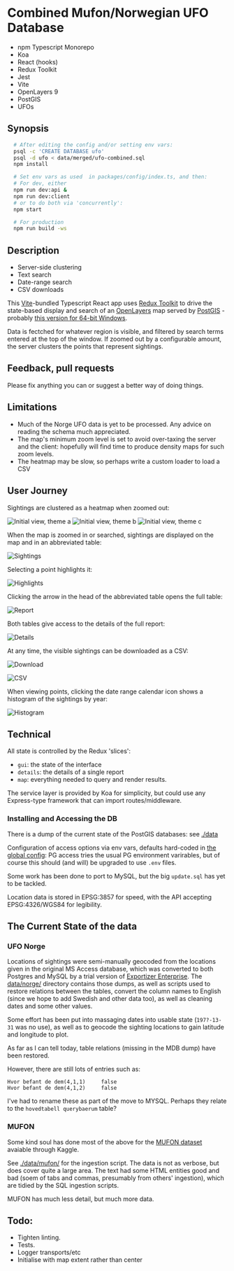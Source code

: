 # Combined Mufon/Norwegian UFO Database

* npm Typescript Monorepo
* Koa
* React (hooks)
* Redux Toolkit 
* Jest
* Vite 
* OpenLayers 9
* PostGIS
* UFOs

## Synopsis

```bash
  # After editing the config and/or setting env vars:
  psql -c 'CREATE DATABASE ufo'
  psql -d ufo < data/merged/ufo-combined.sql
  npm install

  # Set env vars as used  in packages/config/index.ts, and then:
  # For dev, either
  npm run dev:api &
  npm run dev:client
  # or to do both via 'concurrently':
  npm start

  # For production
  npm run build -ws
```

## Description

* Server-side clustering
* Text search
* Date-range search
* CSV downloads

This [Vite](https://vitejs.dev/)-bundled Typescript React app uses [Redux Toolkit](https://redux-toolkit.js.org/) to drive the state-based display and search of an [OpenLayers](https://openlayers.org/) map served by [PostGIS](http://postgis.net/documentation/getting_started/install_windows/) - probably [this version for 64-bit Windows](https://download.osgeo.org/postgis/windows/pg11/postgis-bundle-pg11x64-setup-3.3.3-1.exe).

Data is fectched for whatever region is visible, and filtered by search terms entered at the top of the window. 
If zoomed out by a configurable amount, the server clusters the points that represent sightings.

## Feedback, pull requests

Please fix anything you can or suggest a better way of doing things.

## Limitations

* Much of the Norge UFO data is yet to be processed. Any advice on reading the schema much appreciated.
* The map's minimum zoom level is set to avoid over-taxing the server and the client: hopefully will find time to produce density maps for such zoom levels.
* The heatmap may be slow, so perhaps write a custom loader to load a CSV

## User Journey

Sightings are clustered as a heatmap when zoomed out:

![Initial view, theme a](./docs/images/init-1.png)
![Initial view, theme b](./docs/images/init-2.png)
![Initial view, theme c](./docs/images/init-3.png)

When the map is zoomed in or searched, sightings are displayed on the map and in an abbreviated table:

![Sightings](./docs/images/search-text.png)

Selecting a point highlights it:

![Highlights](./docs/images/selection.png)

Clicking the arrow in the head of the abbreviated table opens the full table:

![Report](./docs/images/wide-report.png)

Both tables give access to the details of the full report:

![Details](./docs/images/details.png)

At any time, the visible sightings can be downloaded as a CSV:

![Download](./docs/images/save-csv.png)

![CSV](./docs/images/csv.png)

When viewing points, clicking the date range calendar icon  shows a histogram of the sightings by year:

![Histogram](./docs/images/histogram.png)

## Technical

All state is controlled by the Redux 'slices':

- `gui`: the state of the interface
- `details`: the details of a single report
- `map`: everything needed to query and render results.

The service layer is provided by Koa for simplicity, but could use any Express-type framework that can import routes/middleware.

### Installing and Accessing the DB

There is a dump of the current state of the PostGIS databases: see [./data](./data)

Configuration of access options via env vars, defaults hard-coded in [the global config](./packages/config/): PG access tries the usual PG environment varirables, but of course this should (and will) be upgraded to use `.env` files.

Some work has been done to port to MySQL, but the big `update.sql` has yet to be tackled.

Location data is stored in EPSG:3857 for speed, with the API accepting EPSG:4326/WGS84 for legibility.

## The Current State of the data

### UFO Norge

Locations of sightings were semi-manually geocoded from the locations given in the original MS Access database, which was converted to both Postgres and MySQL by a trial version of [Exportizer Enterprise](https://www.vlsoftware.net/exportizer/). The [data/norge/](data/norge/) directory contains those dumps, as well as scripts used to restore relations between the tables, convert the column names to English (since we hope to add Swedish and other data too), as well as cleaning dates and some other values.

Some effort has been put into massaging dates into usable state (`197?-13-31` was no use), as well as to geocode the sighting locations to gain latitude and longitude to plot.

As far as I can tell today, table relations (missing in the MDB dump) have been restored.

However, there are still lots of entries such as:

    Hvor befant de dem(4,1,1)	  false
    Hvor befant de dem(4,1,2)	  false

I've had to rename these as part of the move to MYSQL. Perhaps they relate to the `hovedtabell querybaerum` table?

### MUFON

Some kind soul has done most of the above for the [MUFON dataset](data\mufon\datapackage.info.json) avaiable through Kaggle.

See [./data/mufon/](./data/mufon/) for the ingestion script. The data is not as verbose, but does cover quite a large area. The text had some HTML entities good and bad (soem of tabs and commas, presumably from others' ingestion), which are tidied by the SQL ingestion scripts.

MUFON has much less detail, but much more data.

## Todo:

* Tighten linting.
* Tests.
* Logger transports/etc
* Initialise with map extent rather than center
